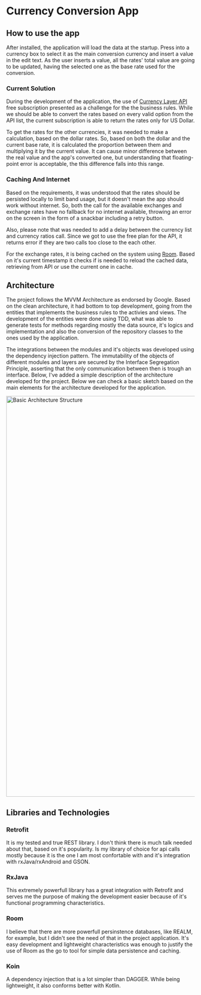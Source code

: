 # Currency Conversion App


## How to use the app

After installed, the application will load the data at the startup. Press into a currency box to select it as the main conversion currency and insert a value in the edit text. As the user inserts a value, all the rates' total value are going to be updated, having the selected one as the base rate used for the conversion.

### Current Solution

During the development of the application, the use of [Currency Layer API](https://currencylayer.com/documentation) free subscription presented as a challenge for the the business rules. While we should be able to convert the rates based on every valid option from the API list, the current subscription is able to return the rates only for US Dollar. 

To get the rates for the other currencies, it was needed to make a calculation, based on the dollar rates. So, based on both the dollar and the current base rate, it is calculated the proportion between them and multiplying it by the current value. It can cause minor difference between the real value and the app's converted one, but understanding that floating-point error is acceptable, the this difference falls into this range.

### Caching And Internet

Based on the requirements, it was understood that the rates should be persisted locally to limit band usage, but it doesn't mean the app should work without internet. So, both the call for the available exchanges and exchange rates have no fallback for no internet available, throwing an error on the screen in the form of a snackbar including a retry button. 

Also, please note that was needed to add a delay between the currency list and currency ratios call. Since we got to use the free plan for the API, it returns error if they are two calls too close to the each other.

For the exchange rates, it is being cached on the system using [Room](https://developer.android.com/jetpack/androidx/releases/room?gclid=EAIaIQobChMIxf3064KQ8wIVwYORCh3bYgC8EAAYASAAEgL25fD_BwE&gclsrc=aw.ds). Based on it's current timestamp it checks if is needed to reload the cached data, retrieving from API or use the current one in cache.


## Architecture

The project follows the MVVM Architecture as endorsed by Google. Based on the clean architecture, it had bottom to top development, going from the entities that implements the business rules to the activies and views.
The development of the entities were done using TDD, what was able to generate tests for methods regarding mostly the data source, it's logics and implementation and also the conversion of the repository classes to the ones used by the application.

The integrations between the modules and it's objects was developed using the dependency injection pattern. The immutability of the objects of different modules and layers are secured by the Interface Segregation Principle, asserting that the only communication between then is trough an interface. Below, I've added a simple description of the architecture developed for the project. Below we can check a basic sketch based on the main elements for the architecture developed for the application.

<img width="1071" alt="Basic Architecture Structure" src="https://user-images.githubusercontent.com/11355552/134177383-50958259-3ff6-4143-9796-c0b641da30d1.png">

## Libraries and Technologies

### Retrofit
It is my tested and true REST library. I don't think there is much talk needed about that, based on it's popularity. Is my library of choice for api calls mostly because it is the one I am most confortable with and it's integration with rxJava/rxAndroid and GSON.

### RxJava
This extremely powerfull library has a great integration with Retrofit and serves me the purpose of making the development easier because of it's functional programming characteristics.

### Room
I believe that there are more powerfull persinstence databases, like REALM, for example, but I didn't see the need of that in the project application. It's easy development and lightweight characteristics was enough to justify the use of Room as the go to tool for simple data persistence and caching.

### Koin
A dependency injection that is a lot simpler than DAGGER. While being lightweight, it also conforms better with Kotlin.

